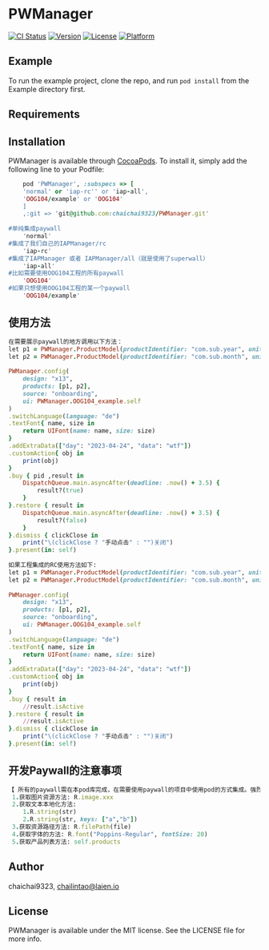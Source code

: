 # PWManager

[![CI Status](https://img.shields.io/travis/chaichai9323/PWManager.svg?style=flat)](https://travis-ci.org/chaichai9323/PWManager)
[![Version](https://img.shields.io/cocoapods/v/PWManager.svg?style=flat)](https://cocoapods.org/pods/PWManager)
[![License](https://img.shields.io/cocoapods/l/PWManager.svg?style=flat)](https://cocoapods.org/pods/PWManager)
[![Platform](https://img.shields.io/cocoapods/p/PWManager.svg?style=flat)](https://cocoapods.org/pods/PWManager)

## Example

To run the example project, clone the repo, and run `pod install` from the Example directory first.

## Requirements

## Installation

PWManager is available through [CocoaPods](https://cocoapods.org). To install
it, simply add the following line to your Podfile:

```ruby
    pod 'PWManager', :subspecs => [
    'normal' or 'iap-rc'' or 'iap-all',
    'OOG104/example' or 'OOG104'
    ]
    ,:git => 'git@github.com:chaichai9323/PWManager.git'
    
#单纯集成paywall
    'normal'
#集成了我们自己的IAPManager/rc
    'iap-rc'
#集成了IAPManager 或者 IAPManager/all（就是使用了superwall）
    'iap-all'
#比如需要使用OOG104工程的所有paywall
    'OOG104'
#如果只想使用OOG104工程的某一个paywall
    'OOG104/example'


```
## 使用方法
```ruby
在需要展示paywall的地方调用以下方法：
let p1 = PWManager.ProductModel(productIdentifier: "com.sub.year", unit: .year, price: 35.99, freeTrialDays: 7)
let p2 = PWManager.ProductModel(productIdentifier: "com.sub.month", unit: .month, price: 9.99, freeTrialDays: 0,priceCode: "USD", priceSymbol: "$")
        
PWManager.config(
    design: "x13",
    products: [p1, p2],
    source: "onboarding",
    ui: PWManager.OOG104_example.self
)
.switchLanguage(language: "de")
.textFont{ name, size in
    return UIFont(name: name, size: size)
}
.addExtraData(["day": "2023-04-24", "data": "wtf"])
.customAction{ obj in
    print(obj)
}
.buy { pid ,result in
    DispatchQueue.main.asyncAfter(deadline: .now() + 3.5) {
        result?(true)
    }
}.restore { result in
    DispatchQueue.main.asyncAfter(deadline: .now() + 3.5) {
        result?(false)
    }
}.dismiss { clickClose in
    print("\(clickClose ? "手动点击" : "")关闭")
}.present(in: self)
        
如果工程集成的RC使用方法如下:
let p1 = PWManager.ProductModel(productIdentifier: "com.sub.year", unit: .year, price: 35.99, freeTrialDays: 7,priceSymbol: "$")
let p2 = PWManager.ProductModel(productIdentifier: "com.sub.month", unit: .month, price: 9.99, freeTrialDays: 7,priceSymbol: "$")
        
PWManager.config(
    design: "x13",
    products: [p1, p2],
    source: "onboarding",
    ui: PWManager.OOG104_example.self
)
.switchLanguage(language: "de")
.textFont{ name, size in
    return UIFont(name: name, size: size)
}
.addExtraData(["day": "2023-04-24", "data": "wtf"])
.customAction{ obj in
    print(obj)
}
.buy { result in
    //result.isActive
}.restore { result in
    //result.isActive
}.dismiss { clickClose in
    print("\(clickClose ? "手动点击" : "")关闭")
}.present(in: self)
```

## 开发Paywall的注意事项
```ruby
【 所有的paywall需在本pod库完成，在需要使用paywall的项目中使用pod的方式集成。强烈推荐在本pod库中完成paywall的开发！！！ 】
 1.获取图片资源方法: R.image.xxx
 2.获取文本本地化方法: 
    1.R.string(str)
    2.R.string(str, keys: ["a","b"])
 3.获取资源路径方法: R.filePath(file)
 4.获取字体的方法: R.font("Poppins-Regular", fontSize: 20)
 5.获取产品列表方法: self.products
```
## Author

chaichai9323, chailintao@laien.io

## License

PWManager is available under the MIT license. See the LICENSE file for more info.
